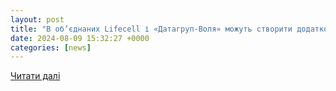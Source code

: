```yaml
---
layout: post
title: "В об’єднаних Lifecell і «Датагруп-Воля» можуть створити додаткові ІТ-вакансії: на якому етапі знаходиться угода з придбання компаній французькою NJJ | dev.ua"
date: 2024-08-09 15:32:27 +0000
categories: [news]
---
```


[Читати далі](https://dev.ua/news/lifecell-i-datahrup-volia-1723187891)
